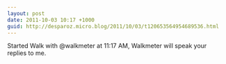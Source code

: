 ```yaml
---
layout: post
date: 2011-10-03 10:17 +1000
guid: http://desparoz.micro.blog/2011/10/03/t120653564954689536.html
---
```

Started Walk with @walkmeter at 11:17 AM, Walkmeter will speak your replies to me.
